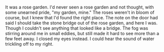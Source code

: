 It was a rose garden. I'd never seen a rose garden and not thought, with some unearned pride, "my garden, mine." The roses weren't in bloom of course, but I knew that I'd found the right place. The note on the door had said I should take the stone bridge out of the rose garden, and here I was. Though I couldn't see anything that looked like a bridge. The fog was stirring around me in small eddies, but still made it hard to see more than a few feet away. I closed my eyes instead. I could hear the sound of water trickling off to my right. 
